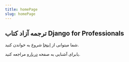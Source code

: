 ```yaml
---
title: homePage
slug: homePage
---
```


## ترجمه آزاد کتاب Django for Professionals

شما میتوانی از 
[اینجا](/book)
شروع به خواندن کنید.

یابرای آشنایی به صفحه 
[درباره](/about)
مراجعه کنید.